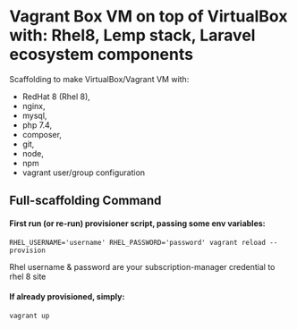 # Vagrant Box VM on top of VirtualBox with: Rhel8, Lemp stack, Laravel ecosystem components
Scaffolding to make VirtualBox/Vagrant VM with:
- RedHat 8 (Rhel 8), 
- nginx, 
- mysql, 
- php 7.4, 
- composer, 
- git, 
- node, 
- npm
- vagrant user/group configuration

## Full-scaffolding Command
#### First run (or re-run) provisioner script, passing some env variables:

`RHEL_USERNAME='username' RHEL_PASSWORD='password' vagrant reload --provision` 

Rhel username & password are your subscription-manager credential to rhel 8 site

#### If already provisioned, simply:
`vagrant up`

